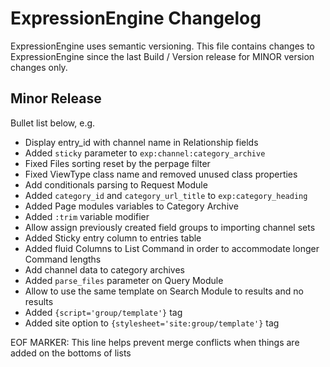 # ExpressionEngine Changelog

ExpressionEngine uses semantic versioning. This file contains changes to ExpressionEngine since the last Build / Version release for MINOR version changes only.

## Minor Release

Bullet list below, e.g.

   - Display entry_id with channel name in Relationship fields
   - Added `sticky` parameter to `exp:channel:category_archive`
   - Fixed Files sorting reset by the perpage filter
   - Fixed ViewType class name and removed unused class properties
   - Add conditionals parsing to Request Module
   - Added `category_id` and `category_url_title` to `exp:category_heading`
   - Added Page modules variables to Category Archive
   - Added `:trim` variable modifier
   - Allow assign previously created field groups to importing channel sets
   - Added Sticky entry column to entries table
   - Added fluid Columns to List Command in order to accommodate longer Command lengths
   - Add channel data to category archives
   - Added `parse_files` parameter on Query Module
   - Allow to use the same template on Search Module to results and no results
   - Added `{script='group/template'}` tag
   - Added site option to `{stylesheet='site:group/template'}` tag

EOF MARKER: This line helps prevent merge conflicts when things are
added on the bottoms of lists
